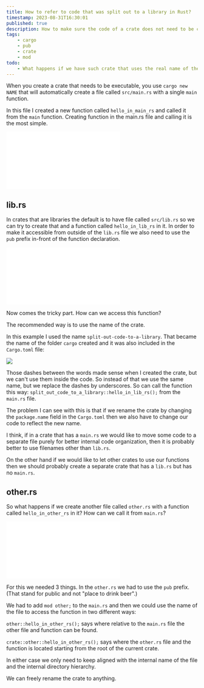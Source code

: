 ```yaml
---
title: How to refer to code that was split out to a library in Rust?
timestamp: 2023-08-31T16:30:01
published: true
description: How to make sure the code of a crate does not need to be changed when the crate is renamed.
tags:
    - cargo
    - pub
    - crate
    - mod
todo:
    - What happens if we have such crate that uses the real name of the crate, but the user uses an alias when importing?
---
```


When you create a crate that needs to be executable, you use `cargo new NAME` that will automatically create a file called `src/main.rs` with a single `main` function.

In this file I created a new function called `hello_in_main_rs` and called it from the `main` function. Creating function in the main.rs file and calling it is the most simple.

![](examples/split-out-code-to-a-library/src/main.rs)


## lib.rs

In crates that are libraries the default is to have file called `src/lib.rs` so we can try to create that and a function called `hello_in_lib_rs` in it.
In order to make it accessible from outside of the `lib.rs` file we also need to use the `pub` prefix in-front of the function declaration.

![](examples/split-out-code-to-a-library/src/lib.rs)

Now comes the tricky part. How can we access this function?

The recommended way is to use the name of the crate.

In this example I used the name `split-out-code-to-a-library`. That became the name of the folder `cargo` created and it was also included in the `Cargo.toml` file:

![](examples/split-out-code-to-a-library/Cargo.toml)

Those dashes between the words made sense when I created the crate, but we can't use them inside the code. So instead of that we use the same name, but we replace the dashes by underscores. So can call the function this way: `split_out_code_to_a_library::hello_in_lib_rs();` from the `main.rs` file.

The problem I can see with this is that if we rename the crate by changing the `package.name` field in the `Cargo.toml` then we also have to change our code to reflect the new name.

I think, if in a crate that has a `main.rs` we would like to move some code to a separate file purely for better internal code organization, then it is probably better to use filenames other than `lib.rs`.

On the other hand if we would like to let other crates to use our functions then we should probably create a separate crate that has a `lib.rs` but has no `main.rs`.

## other.rs

So what happens if we create another file called `other.rs` with a function called `hello_in_other_rs` in it? How can we call it from `main.rs`?

![](examples/split-out-code-to-a-library/src/other.rs)

For this we needed 3 things. In the `other.rs` we had to use the `pub` prefix. (That stand for public and not "place to drink beer".)

We had to add `mod other;` to the `main.rs` and then we could use the name of the file to access the function in two different ways:

`other::hello_in_other_rs();` says where relative to the `main.rs` file the other file and function can be found.

`crate::other::hello_in_other_rs();` says where the `other.rs` file and the function is located starting from the root of the current crate.

In either case we only need to keep aligned with the internal name of the file and the internal directory hierarchy.

We can freely rename the crate to anything.


